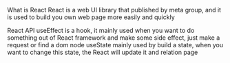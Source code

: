 What is React
React is a web UI library that published by meta group, and it is used to build you own web page more easily and quickly

React API
useEffect is a hook, it mainly used when you want to do something out of React framework and make some side effect, just make a request or find a dom node
useState mainly used by build a state, when you want to change this state, the React will update it and relation page